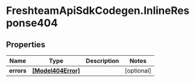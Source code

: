 # FreshteamApiSdkCodegen.InlineResponse404

## Properties

Name | Type | Description | Notes
------------ | ------------- | ------------- | -------------
**errors** | [**[Model404Error]**](Model404Error.md) |  | [optional] 



